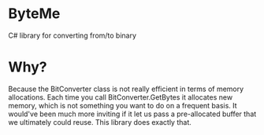 # ByteMe
C# library for converting from/to binary

# Why?
Because the BitConverter class is not really efficient in terms of memory allocations. Each time you call BitConverter.GetBytes it allocates new memory, which is not something you want to do on a frequent basis. It would've been much more inviting if it let us pass a pre-allocated buffer that we ultimately could reuse. This library does exactly that.